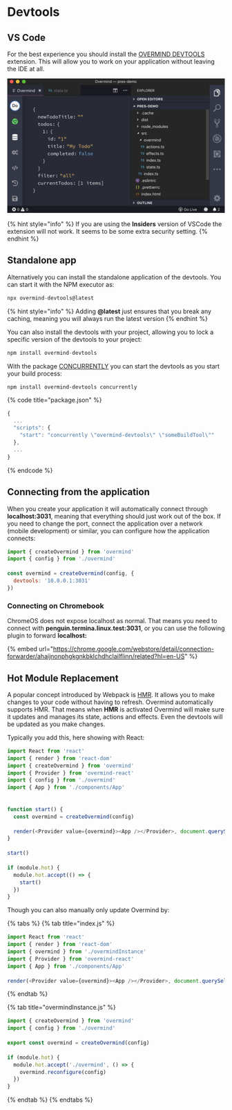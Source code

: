 # Devtools

## VS Code

For the best experience you should install the [OVERMIND DEVTOOLS](https://marketplace.visualstudio.com/items?itemName=christianalfoni.overmind-devtools-vscode) extension. This will allow you to work on your application without leaving the IDE at all.

![](../.gitbook/assets/amazing_devtools.png)

{% hint style="info" %}
If you are using the **Insiders** version of VSCode the extension will not work. It seems to be some extra security setting.
{% endhint %}

## Standalone app

Alternatively you can install the standalone application of the devtools. You can start it with the NPM executor as:

```javascript
npx overmind-devtools@latest
```

{% hint style="info" %}
Adding **@latest** just ensures that you break any caching, meaning you will always run the latest version
{% endhint %}

You can also install the devtools with your project, allowing you to lock a specific version of the devtools to your project:

```javascript
npm install overmind-devtools
```

With the package [CONCURRENTLY](https://www.npmjs.com/package/concurrently) you can start the devtools as you start your build process:

```text
npm install overmind-devtools concurrently
```

{% code title="package.json" %}
```javascript
{
  ...
  "scripts": {
    "start": "concurrently \"overmind-devtools\" \"someBuildTool\""
  },
  ...
}
```
{% endcode %}

## Connecting from the application

When you create your application it will automatically connect through **localhost:3031**, meaning that everything should just work out of the box. If you need to change the port, connect the application over a network \(mobile development\) or similar, you can configure how the application connects:

```javascript
import { createOvermind } from 'overmind'
import { config } from './overmind'

const overmind = createOvermind(config, {
  devtools: '10.0.0.1:3031'
})
```

### Connecting on Chromebook

ChromeOS does not expose localhost as normal. That means you need to connect with **penguin.termina.linux.test:3031**, or you can use the following plugin to forward **localhost:**

{% embed url="https://chrome.google.com/webstore/detail/connection-forwarder/ahaijnonphgkgnkbklchdhclailflinn/related?hl=en-US" %}

## Hot Module Replacement

A popular concept introduced by Webpack is [HMR](https://webpack.js.org/concepts/hot-module-replacement/). It allows you to make changes to your code without having to refresh. Overmind automatically supports HMR. That means when **HMR** is activated Overmind will make sure it updates and manages its state, actions and effects. Even the devtools will be updated as you make changes.

Typically you add this, here showing with React:

```typescript
import React from 'react'
import { render } from 'react-dom'
import { createOvermind } from 'overmind'
import { Provider } from 'overmind-react'
import { config } from './overmind'
import { App } from './components/App'


function start() {
  const overmind = createOvermind(config)

  render(<Provider value={overmind}><App /></Provider>, document.querySelector('#app'))
}

start()

if (module.hot) {
  module.hot.accept(() => {
    start()
  })
}
```

Though you can also manually only update Overmind by:

{% tabs %}
{% tab title="index.js" %}
```typescript
import React from 'react'
import { render } from 'react-dom'
import { overmind } from './overmindInstance'
import { Provider } from 'overmind-react'
import { App } from './components/App'

render(<Provider value={overmind}><App /></Provider>, document.querySelector('#app'))


```
{% endtab %}

{% tab title="overmindInstance.js" %}
```javascript
import { createOvermind } from 'overmind'
import { config } from './overmind'

export const overmind = createOvermind(config)

if (module.hot) {
  module.hot.accept('./overmind', () => {
    overmind.reconfigure(config)
  })
}
```
{% endtab %}
{% endtabs %}

